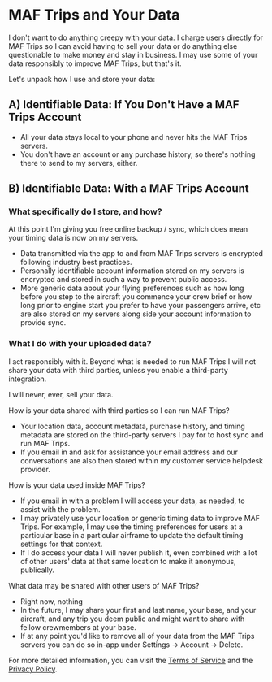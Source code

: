 # MAF Trips and Your Data

I don't want to do anything creepy with your data. I charge users directly for MAF Trips so I can avoid having to sell your data or do anything else questionable to make money and stay in business. I may use some of your data responsibly to improve MAF Trips, but that's it.

Let's unpack how I use and store your data:

## A) Identifiable Data: If You Don't Have a MAF Trips Account

* All your data stays local to your phone and never hits the MAF Trips servers.
* You don't have an account or any purchase history, so there's nothing there to send to my servers, either.

## B) Identifiable Data: With a MAF Trips Account

### What specifically do I store, and how?

At this point I'm giving you free online backup / sync, which does mean your timing data is now on my servers.

* Data transmitted via the app to and from MAF Trips servers is encrypted following industry best practices.
* Personally identifiable account information stored on my servers is encrypted and stored in such a way to prevent public access.
* More generic data about your flying preferences such as how long before you step to the aircraft you commence your crew brief or how long prior to engine start you prefer to have your passengers arrive, etc are also stored on my servers along side your account information to provide sync.

### What I do with your uploaded data?

I act responsibly with it. Beyond what is needed to run MAF Trips I will not share your data with third parties, unless you enable a third-party integration.

I will never, ever, sell your data.

How is your data shared with third parties so I can run MAF Trips?

* Your location data, account metadata, purchase history, and timing metadata are stored on the third-party servers I pay for to host sync and run MAF Trips.
* If you email in and ask for assistance your email address and our conversations are also then stored within my customer service helpdesk provider.

How is your data used inside MAF Trips?

* If you email in with a problem I will access your data, as needed, to assist with the problem.
* I may privately use your location or generic timing data to improve MAF Trips. For example, I may use the timing preferences for users at a particular base in a particular airframe to update the default timing settings for that context.
* If I do access your data I will never publish it, even combined with a lot of other users' data at that same location to make it anonymous, publically.

What data may be shared with other users of MAF Trips?

* Right now, nothing
* In the future, I may share your first and last name, your base, and your aircraft, and any trip you deem public and might want to share with fellow crewmembers at your base.
* If at any point you'd like to remove all of your data from the MAF Trips servers you can do so in-app under Settings -> Account -> Delete.

For more detailed information, you can visit the [Terms of Service](https://s-brenner.github.io/maf-trips/terms) and the [Privacy Policy](https://s-brenner.github.io/maf-trips/privacy).
